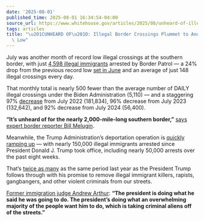 ```yaml
---
date: '2025-08-01'
published_time: 2025-08-01 16:34:54-04:00
source_url: https://www.whitehouse.gov/articles/2025/08/unheard-of-illegal-border-crossings-plummet-to-another-new-record-low/
tags: articles
title: "\u201CUNHEARD OF\u201D: Illegal Border Crossings Plummet to Another New Record\
  \ Low"
---
```

 
July was another month of record low illegal crossings at the southern
border, with just [4,598 illegal
immigrants](https://x.com/Sec_Noem/status/1951344837547958349) arrested
by Border Patrol — a 24% drop from the previous record low [set in
June](https://www.whitehouse.gov/articles/2025/04/icymi-illegal-border-crossings-hit-new-record-low-in-march/)
and an average of just 148 illegal crossings every day.

That monthly total is nearly 500 fewer than the average number of DAILY
illegal crossings under the Biden Administration (5,110) — and a
staggering 97%
[decrease](https://www.cbp.gov/newsroom/stats/southwest-land-border-encounters)
from July 2022 (181,834), 96% decrease from July 2023 (132,642), and 92%
decrease from July 2024 (56,400).

**“It’s unheard of for the nearly 2,000-mile-long southern border,”**
[says expert border reporter Bill
Melugin](https://x.com/BillMelugin_/status/1951275406029660380).

Meanwhile, the Trump Administration’s deportation operation is [quickly
ramping
up](https://www.washingtonexaminer.com/news/white-house/3487751/ice-arrests-150000-illegal-immigrants-since-january-trump-operation/)
— with nearly 150,000 illegal immigrants arrested since President Donald
J. Trump took office, including nearly 50,000 arrests over the past
eight weeks.

That’s [twice as
many](https://www.washingtonexaminer.com/news/white-house/3487751/ice-arrests-150000-illegal-immigrants-since-january-trump-operation/#:~:text=The%20latest%20arrest%20data%20suggest%20that%20ICE%20has%20averaged%20more%20than%20700%20arrests%20per%20day%2C%20twice%20as%20many%20as%20during%202024%20when%20former%20President%20Joe%20Biden%20was%20in%20office%2C%20according%20to%20Kathleen%20Bush%2DJoseph%2C%20attorney%20and%20policy%20analyst%20for%20the%20Migration%20Policy%20Institute%20in%20Washington.)
as the same period last year as the President Trump follows through with
his promise to remove illegal immigrant killers, rapists, gangbangers,
and other violent criminals from our streets.

[Former immigration judge Andrew
Arthur](https://www.washingtonexaminer.com/news/white-house/3487751/ice-arrests-150000-illegal-immigrants-since-january-trump-operation/#:~:text=Andrew%20Arthur%2C%20a%20former%20immigration%20judge%20who%20is%20now%20resident%20fellow%20in%20law%20and%20policy%20for%20the%20Center%20of%20Immigration%20Studies%20in%20Washington%2C%20said%20the%20number%20should%20come%20as%20no%20surprise%20given%20that%20Trump%20is%20following%20through%20on%20what%20he%20has%20long%20promised%20to%20do%2C%20if%20elected.):
**“The president is doing what he said he was going to do. The
president’s doing what an overwhelming majority of the people want him
to do, which is taking criminal aliens off of the streets.”**
